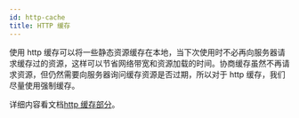 ```yaml
---
id: http-cache
title: HTTP 缓存
---
```


使用 http 缓存可以将一些静态资源缓存在本地，当下次使用时不必再向服务器请求缓存过的资源，这样可以节省网络带宽和资源加载的时间。协商缓存虽然不再请求资源，但仍然需要向服务器询问缓存资源是否过期，所以对于 http 缓存，我们尽量使用强制缓存。

详细内容看文档[http 缓存部分](/docs/http/6.http-cache/browser-caches)。
